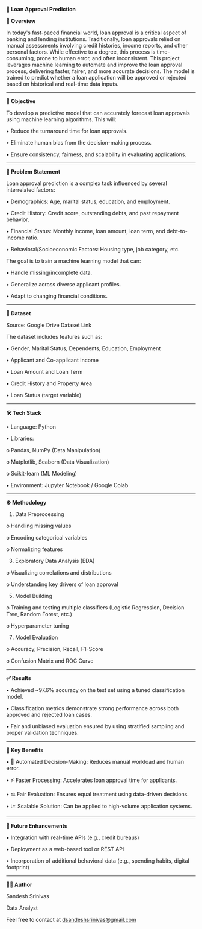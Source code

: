 **💸 Loan Approval Prediction**



**📌 Overview**

In today's fast-paced financial world, loan approval is a critical aspect of banking and lending institutions. Traditionally, loan approvals relied on manual assessments involving credit histories, income reports, and other personal factors. While effective to a degree, this process is time-consuming, prone to human error, and often inconsistent.
This project leverages machine learning to automate and improve the loan approval process, delivering faster, fairer, and more accurate decisions. The model is trained to predict whether a loan application will be approved or rejected based on historical and real-time data inputs.

________________________________________
**🧠 Objective**

To develop a predictive model that can accurately forecast loan approvals using machine learning algorithms. This will:

•	Reduce the turnaround time for loan approvals.

•	Eliminate human bias from the decision-making process.

•	Ensure consistency, fairness, and scalability in evaluating applications.
________________________________________
**🧾 Problem Statement**

Loan approval prediction is a complex task influenced by several interrelated factors:

•	Demographics: Age, marital status, education, and employment.

•	Credit History: Credit score, outstanding debts, and past repayment behavior.

•	Financial Status: Monthly income, loan amount, loan term, and debt-to-income ratio.

•	Behavioral/Socioeconomic Factors: Housing type, job category, etc.



The goal is to train a machine learning model that can:

•	Handle missing/incomplete data.

•	Generalize across diverse applicant profiles.

•	Adapt to changing financial conditions.

________________________________________
**📂 Dataset**

Source: Google Drive Dataset Link

The dataset includes features such as:

•	Gender, Marital Status, Dependents, Education, Employment

•	Applicant and Co-applicant Income

•	Loan Amount and Loan Term

•	Credit History and Property Area

•	Loan Status (target variable)

________________________________________
**🛠️ Tech Stack**

•	Language: Python

•	Libraries:

o	Pandas, NumPy (Data Manipulation)

o	Matplotlib, Seaborn (Data Visualization)

o	Scikit-learn (ML Modeling)

•	Environment: Jupyter Notebook / Google Colab

________________________________________
**⚙️ Methodology**

1.	Data Preprocessing
   
o	Handling missing values

o	Encoding categorical variables

o	Normalizing features

3.	Exploratory Data Analysis (EDA)
   
o	Visualizing correlations and distributions

o	Understanding key drivers of loan approval

5.	Model Building
   
o	Training and testing multiple classifiers (Logistic Regression, Decision Tree, Random Forest, etc.)

o	Hyperparameter tuning

7.	Model Evaluation
   
o	Accuracy, Precision, Recall, F1-Score

o	Confusion Matrix and ROC Curve

________________________________________
**✅ Results**

•	Achieved ~97.6% accuracy on the test set using a tuned classification model.

•	Classification metrics demonstrate strong performance across both approved and rejected loan cases.

•	Fair and unbiased evaluation ensured by using stratified sampling and proper validation techniques.

________________________________________
**🎯 Key Benefits**

•	🔄 Automated Decision-Making: Reduces manual workload and human error.

•	⚡ Faster Processing: Accelerates loan approval time for applicants.

•	⚖️ Fair Evaluation: Ensures equal treatment using data-driven decisions.

•	📈 Scalable Solution: Can be applied to high-volume application systems.

________________________________________
**🚀 Future Enhancements**

•	Integration with real-time APIs (e.g., credit bureaus)

•	Deployment as a web-based tool or REST API

•	Incorporation of additional behavioral data (e.g., spending habits, digital footprint)

________________________________________

**👨‍💻 Author**

Sandesh Srinivas

Data Analyst

Feel free to contact at dsandeshsrinivas@gmail.com

